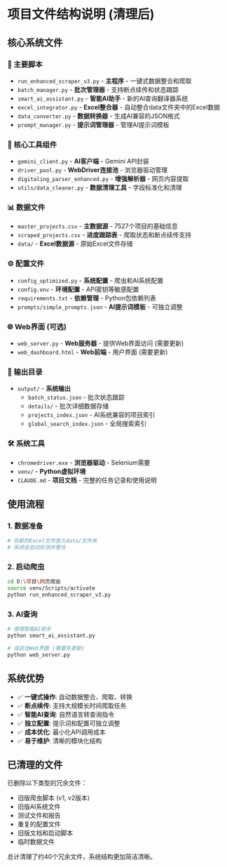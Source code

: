 # 项目文件结构说明 (清理后)

## 核心系统文件

### 🚀 主要脚本
- `run_enhanced_scraper_v3.py` - **主程序** - 一键式数据整合和爬取
- `batch_manager.py` - **批次管理器** - 支持断点续传和状态跟踪
- `smart_ai_assistant.py` - **智能AI助手** - 新的AI查询翻译器系统
- `excel_integrator.py` - **Excel整合器** - 自动整合data文件夹中的Excel数据
- `data_converter.py` - **数据转换器** - 生成AI兼容的JSON格式
- `prompt_manager.py` - **提示词管理器** - 管理AI提示词模板

### 🔧 核心工具组件
- `gemini_client.py` - **AI客户端** - Gemini API封装
- `driver_pool.py` - **WebDriver连接池** - 浏览器驱动管理
- `digitaling_parser_enhanced.py` - **增强解析器** - 网页内容提取
- `utils/data_cleaner.py` - **数据清理工具** - 字段标准化和清理

### 📊 数据文件
- `master_projects.csv` - **主数据源** - 7527个项目的基础信息
- `scraped_projects.csv` - **进度跟踪表** - 爬取状态和断点续传支持
- `data/` - **Excel数据源** - 原始Excel文件存储

### ⚙️ 配置文件
- `config_optimized.py` - **系统配置** - 爬虫和AI系统配置
- `config.env` - **环境配置** - API密钥等敏感配置
- `requirements.txt` - **依赖管理** - Python包依赖列表
- `prompts/simple_prompts.json` - **AI提示词模板** - 可独立调整

### 🌐 Web界面 (可选)
- `web_server.py` - **Web服务器** - 提供Web界面访问 (需要更新)
- `web_dashboard.html` - **Web前端** - 用户界面 (需要更新)

### 📁 输出目录
- `output/` - **系统输出**
  - `batch_status.json` - 批次状态跟踪
  - `details/` - 批次详细数据存储
  - `projects_index.json` - AI系统兼容的项目索引
  - `global_search_index.json` - 全局搜索索引

### 🛠️ 系统工具
- `chromedriver.exe` - **浏览器驱动** - Selenium需要
- `venv/` - **Python虚拟环境**
- `CLAUDE.md` - **项目文档** - 完整的任务记录和使用说明

## 使用流程

### 1. 数据准备
```bash
# 将新的Excel文件放入data/文件夹
# 系统会自动检测并整合
```

### 2. 启动爬虫
```bash
cd D:\项目\网页爬虫
source venv/Scripts/activate
python run_enhanced_scraper_v3.py
```

### 3. AI查询
```bash
# 使用智能AI助手
python smart_ai_assistant.py

# 或启动Web界面 (需要先更新)
python web_server.py
```

## 系统优势

- ✅ **一键式操作**: 自动数据整合、爬取、转换
- ✅ **断点续传**: 支持大规模长时间爬取任务
- ✅ **智能AI查询**: 自然语言转查询指令
- ✅ **独立配置**: 提示词和配置可独立调整
- ✅ **成本优化**: 最小化API调用成本
- ✅ **易于维护**: 清晰的模块化结构

## 已清理的文件

已删除以下类型的冗余文件：
- 旧版爬虫脚本 (v1, v2版本)
- 旧版AI系统文件
- 测试文件和报告
- 重复的配置文件
- 旧版文档和启动脚本
- 临时数据文件

总计清理了约40个冗余文件，系统结构更加简洁清晰。